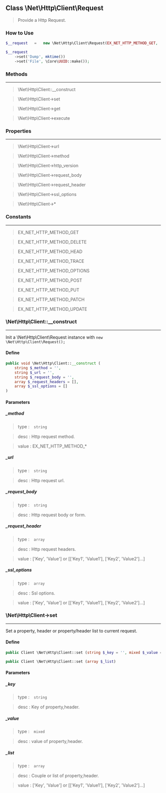 ## Class \Net\Http\Client\Request

> Provide a Http Request.

### How to Use

```php
$__request   =   new \Net\Http\Client\Request(EX_NET_HTTP_METHOD_GET, 'http://localhost');

$__request
    ->set('Dump', mktime())
    ->set('File', \Core\UUID::make());

```


### Methods
----

> \Net\Http\Client::__construct

> \Net\Http\Client->set

> \Net\Http\Client->get

> \Net\Http\Client->execute


### Properties
----

> \Net\Http\Client->url

> \Net\Http\Client->method

> \Net\Http\Client->http_version

> \Net\Http\Client->request_body

> \Net\Http\Client->request_header

> \Net\Http\Client->ssl_options

> \Net\Http\Client->*


### Constants
----

> EX_NET_HTTP_METHOD_GET

> EX_NET_HTTP_METHOD_DELETE

> EX_NET_HTTP_METHOD_HEAD

> EX_NET_HTTP_METHOD_TRACE

> EX_NET_HTTP_METHOD_OPTIONS

> EX_NET_HTTP_METHOD_POST

> EX_NET_HTTP_METHOD_PUT

> EX_NET_HTTP_METHOD_PATCH

> EX_NET_HTTP_METHOD_UPDATE




### \Net\Http\Client::__construct
----

Init a \Net\Http\Client\Request instance with `new \Net\Http\Client\Request();`


#### Define

```php
public void \Net\Http\Client::__construct (
    string $_method = '',
    string $_url = '',
    string $_request_body = '',
    array $_request_headers = [],
    array $_ssl_options = []
)
```

#### Parameters


##### _method

> type :　`string`

> desc : Http request method.

> value : EX\_NET\_HTTP\_METHOD\_*



##### _url

> type :　`string`

> desc : Http request url.



##### _request_body

> type :　`string`

> desc : Http request body or form.



##### _request_header

> type :　`array`

> desc : Http request headers.

> value : ['Key', 'Value'] or [['Key1', 'Value1'], ['Key2', 'Value2']...]



##### _ssl_options

> type :　`array`

> desc : Ssl options.

> value : ['Key', 'Value'] or [['Key1', 'Value1'], ['Key2', 'Value2']...]





### \Net\Http\Client->set
----

Set a property, header or property/header list to current request.


#### Define

```php
public Client \Net\Http\Client::set (string $_key = '', mixed $_value = '')

public Client \Net\Http\Client::set (array $_list)
```

#### Parameters

##### _key

> type :　`string`

> desc : Key of property,header.



##### _value

> type :　`mixed`

> desc : value of property,header.



##### _list

> type :　`array`

> desc : Couple or list of property,header.

> value : ['Key', 'Value'] or [['Key1', 'Value1'], ['Key2', 'Value2']...]

